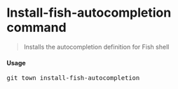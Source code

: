 <h1 textrun="command-heading">Install-fish-autocompletion command</h1>

<blockquote textrun="command-summary">
Installs the autocompletion definition for Fish shell
</blockquote>

#### Usage

<pre textrun="command-usage">
git town install-fish-autocompletion
</pre>
